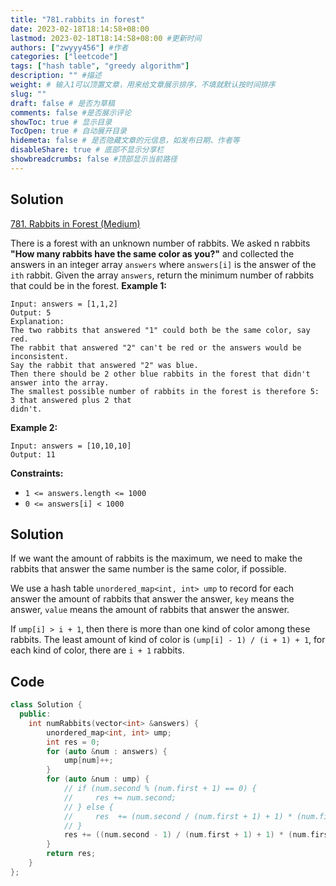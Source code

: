 ```yaml
---
title: "781.rabbits in forest"
date: 2023-02-18T18:14:58+08:00
lastmod: 2023-02-18T18:14:58+08:00 #更新时间
authors: ["zwyyy456"] #作者
categories: ["leetcode"]
tags: ["hash table", "greedy algorithm"]
description: "" #描述
weight: # 输入1可以顶置文章，用来给文章展示排序，不填就默认按时间排序
slug: ""
draft: false # 是否为草稿
comments: false #是否展示评论
showToc: true # 显示目录
TocOpen: true # 自动展开目录
hidemeta: false # 是否隐藏文章的元信息，如发布日期、作者等
disableShare: true # 底部不显示分享栏
showbreadcrumbs: false #顶部显示当前路径
---
```

## Solution
[781. Rabbits in Forest (Medium)](https://leetcode.com/problems/rabbits-in-forest/
)

There is a forest with an unknown number of rabbits. We asked n rabbits **"How many rabbits have the
same color as you?"** and collected the answers in an integer array `answers` where `answers[i]` is
the answer of the `ith` rabbit.
Given the array `answers`, return the minimum number of rabbits that could be in the forest.
**Example 1:**
```
Input: answers = [1,1,2]
Output: 5
Explanation:
The two rabbits that answered "1" could both be the same color, say red.
The rabbit that answered "2" can't be red or the answers would be inconsistent.
Say the rabbit that answered "2" was blue.
Then there should be 2 other blue rabbits in the forest that didn't answer into the array.
The smallest possible number of rabbits in the forest is therefore 5: 3 that answered plus 2 that
didn't.
```
**Example 2:**
```
Input: answers = [10,10,10]
Output: 11
```
**Constraints:**
- `1 <= answers.length <= 1000`
- `0 <= answers[i] < 1000`

## Solution
If we want the amount of rabbits is the maximum, we need to make the rabbits that answer the same number is the same color, if possible.

We use a hash table `unordered_map<int, int> ump` to record for each answer the amount of rabbits that answer the answer, `key` means the answer, `value` means the amount of rabbits that answer the answer.

If `ump[i] > i + 1`, then there is more than one kind of color among these rabbits. The least amount of kind of color is `(ump[i] - 1) / (i + 1) + 1`, for each kind of color, there are `i + 1` rabbits.

## Code
```cpp
class Solution {
  public:
    int numRabbits(vector<int> &answers) {
        unordered_map<int, int> ump;
        int res = 0;
        for (auto &num : answers) {
            ump[num]++;
        }
        for (auto &num : ump) {
            // if (num.second % (num.first + 1) == 0) {
            //     res += num.second;
            // } else {
            //     res  += (num.second / (num.first + 1) + 1) * (num.first + 1);
            // }
            res += ((num.second - 1) / (num.first + 1) + 1) * (num.first + 1);
        }
        return res;
    }
};
```